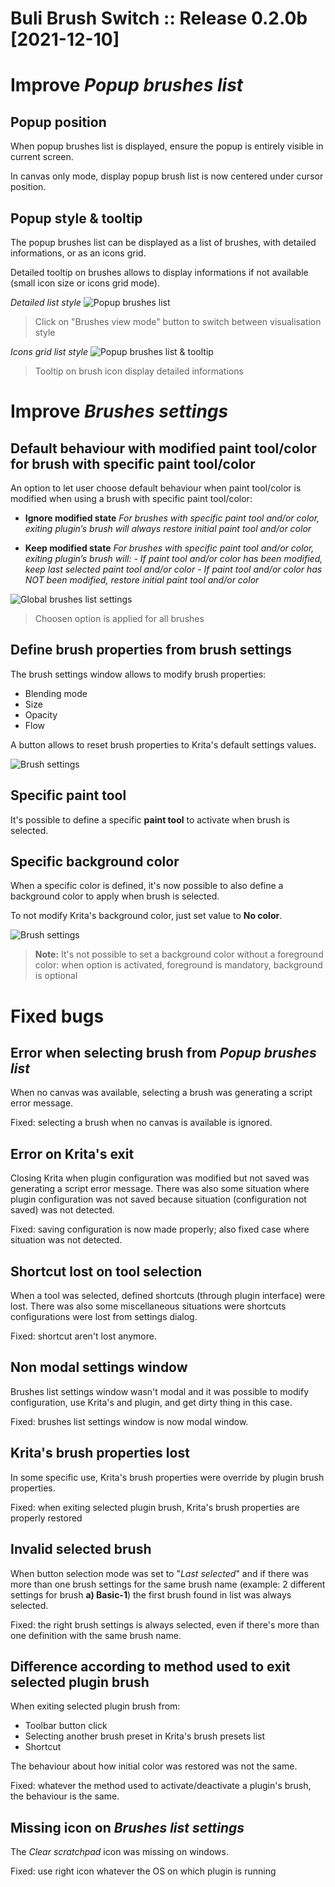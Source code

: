 # Buli Brush Switch :: Release 0.2.0b [2021-12-10]

# Improve *Popup brushes list*

## Popup position

When popup brushes list is displayed, ensure the popup is entirely visible in current screen.

In canvas only mode, display popup brush list is now centered under cursor position.

## Popup style & tooltip

The popup brushes list can be displayed as a list of brushes, with detailed informations, or as an icons grid.

Detailed tooltip on brushes allows to display informations if not available (small icon size or icons grid mode).

*Detailed list style*
![Popup brushes list](./../screenshots/r0-2-0b_popup-brushes-list_iconstyle.jpeg)
> Click on "Brushes view mode" button to switch between visualisation style

*Icons grid list style*
![Popup brushes list & tooltip](./../screenshots/r0-2-0b_popup-brushes-list_iconstyle+tooltip.png)
> Tooltip on brush icon display detailed informations


# Improve *Brushes settings*

## Default behaviour with modified paint tool/color for brush with specific paint tool/color

An option to let user choose default behaviour when paint tool/color is modified when using a brush with specific paint tool/color:
- **Ignore modified state**
  *For brushes with specific paint tool and/or color, exiting plugin’s brush will always restore initial paint tool and/or color*

- **Keep modified state**
  *For brushes with specific paint tool and/or color, exiting plugin’s brush will:*
  *- If paint tool and/or color has been modified, keep last selected paint tool and/or color*
  *- If paint tool and/or color has NOT been modified, restore initial paint tool and/or color*

![Global brushes list settings](./../screenshots/r0-2-0b_settings-brushes-list_modificationbehavior.jpeg)
> Choosen option is applied for all brushes


## Define brush properties from brush settings

The brush settings window allows to modify brush properties:
- Blending mode
- Size
- Opacity
- Flow

A button allows to reset brush properties to Krita's default settings values.

![Brush settings](./../screenshots/r0-2-0b_settings-brush-properties_options.jpeg)

## Specific paint tool

It's possible to define a specific **paint tool** to activate when brush is selected.


## Specific background color  

When a specific color is defined, it's now possible to also define a background color to apply when brush is selected.

To not modify Krita's background color, just set value to **No color**.

![Brush settings](./../screenshots/r0-2-0b_settings-brush-options_bgcolor.jpeg)

> **Note:** It's not possible to set a background color without a foreground color: when option is activated, foreground is mandatory, background is optional


# Fixed bugs

## Error when selecting brush from *Popup brushes list*

When no canvas was available, selecting a brush was generating a script error message.

Fixed: selecting a brush when no canvas is available is ignored.


## Error on Krita's exit  

Closing Krita when plugin configuration was modified but not saved was generating a script error message.
There was also some situation where plugin configuration was not saved because situation (configuration not saved) was not detected.

Fixed: saving configuration is now made properly; also fixed case where situation was not detected.


## Shortcut lost on tool selection

When a tool was selected, defined shortcuts (through plugin interface) were lost.
There was also some miscellaneous situations were shortcuts configurations were lost from settings dialog.

Fixed: shortcut aren't lost anymore.


## Non modal settings window

Brushes list settings window wasn't modal and it was possible to modify configuration, use Krita's and plugin, and get dirty thing in this case.

Fixed: brushes list settings window is now modal window.


## Krita's brush properties lost

In some specific use, Krita's brush properties were override by plugin brush properties.

Fixed: when exiting selected plugin brush, Krita's brush properties are properly restored


## Invalid selected brush

When button selection mode was set to "*Last selected*" and if there was more than one brush settings for the same brush name (example: 2 different settings for brush **a) Basic-1**) the first brush found in list was always selected.

Fixed: the right brush settings is always selected, even if there's more than one definition with the same brush name.


## Difference according to method used to exit selected plugin brush

When exiting selected plugin brush from:
- Toolbar button click
- Selecting another brush preset in Krita's brush presets list
- Shortcut

The behaviour about how initial color was restored was not the same.

Fixed: whatever the method used to activate/deactivate a plugin's brush, the behaviour is the same.

## Missing icon on *Brushes list settings*

The *Clear scratchpad* icon was missing on windows.

Fixed: use right icon whatever the OS on which plugin is running
